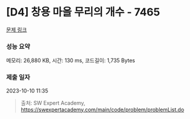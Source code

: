 # [D4] 창용 마을 무리의 개수 - 7465 

[문제 링크](https://swexpertacademy.com/main/code/problem/problemDetail.do?contestProbId=AWngfZVa9XwDFAQU) 

### 성능 요약

메모리: 26,880 KB, 시간: 130 ms, 코드길이: 1,735 Bytes

### 제출 일자

2023-10-10 11:35



> 출처: SW Expert Academy, https://swexpertacademy.com/main/code/problem/problemList.do